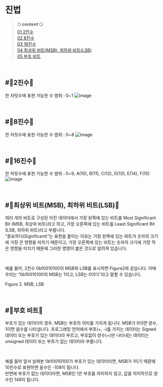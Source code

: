 # 진법
>**🌕 content 🌕** <br>
[01 2진수](#🌻2진수🌻) <br>
[02 8진수](#🌻8진수🌻) <br>
[03 16진수](#🌻16진수🌻) <br>
[04 최상위 비트(MSB), 최하위 비트(LSB)](#🌻최상위-비트(MSB),-최하위-비트(LSB)🌻) <br>
[05 부호 비트](#🌻부호-비트🌻) <br>

<br/>

## #🌻2진수🌻

한 자릿수에 표현 가능한 수 범위 : 0~1
![image](https://github.com/limhyerin/StudyNote/assets/70150896/59787f4d-6b1f-4cc9-b30f-f3ee47546fa3)

<br/>

## #🌻8진수🌻

한 자릿수에 표현 가능한 수 범위 : 0~8
![image](https://github.com/limhyerin/StudyNote/assets/70150896/538c008a-9a7b-4e67-ae09-9694d59755af)

<br/>

## #🌻16진수🌻
한 자릿수에 표현 가능한 수 범위 : 0~9, A(10), B(11), C(12), D(13), E(14), F(15)
![image](https://github.com/limhyerin/StudyNote/assets/70150896/4e8da302-8c13-412c-aece-8f87119a1b0f)

<br/>

## #🌻최상위 비트(MSB), 최하위 비트(LSB)🌻
여러 개의 비트로 구성된 이진 데이터에서 가장 왼쪽에 있는 비트를 Most Significant Bit (MSB, 최상위 비트)라고 하고, 가장 오른쪽에 있는 비트를 Least Significant Bit (LSB, 최하위 비트)라고 부릅니다. <br/>
“중요하다(Significant)”는 표현을 붙이는 이유는 가장 왼쪽에 있는 비트가 숫자의 크기에 가장 큰 영향을 미치기 때문이고, 가장 오른쪽에 있는 비트는 숫자의 크기에 가장 작은 영향을 미치기 때문에 그러한 명명이 붙은 것으로 알려져 있습니다.

<br/>

예를 들어, 2진수 0b10010100의 MSB와 LSB를 표시하면 Figure2와 같습니다. 이때 우리는 “0b10010100의 MSB는 1이고, LSB는 0이다”라고 말할 수 있습니다.

Figure 2. MSB, LSB

<br/>

## #🌻부호 비트🌻
부호가 있는 데이터의 경우, MSB는 부호의 의미를 가지게 됩니다. MSB가 0이면 양수, 1이면 음수를 나타냅니다. 프로그래밍 언어에서 부호(+, -)를 가지는 데이터는 Signed 데이터 또는 부호가 있는 데이터라 부르고, 부호없이 양수(+)만 나타내는 데이터는 unsigned 데이터 또는 부호가 없는 데이터라 부릅니다.

<br/>

예를 들어 앞서 살펴본 0b10010100가 부호가 있는 데이터라면, MSB가 1이기 때문에 10진수로 표현하면 음수인 -108이 됩니다.<br/>
반면에 부호가 없는 데이터라면, MSB인 1은 부호를 의미하지 않고, 값을 의미하므로 양수인 148이 됩니다.
